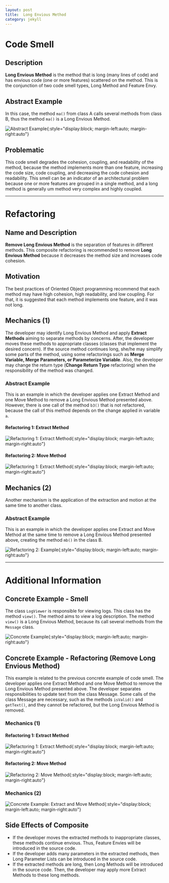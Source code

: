 ```yaml
---
layout: post
title:  Long Envious Method
category: jekyll
---
```


# Code Smell

## Description

**Long Envious Method** is the method that is long (many lines of code) and has envious code (one or more features) scattered on the method. This is the conjunction of two code smell types, Long Method and Feature Envy.

## Abstract Example

In this case, the method `ma()` from class A calls several methods from class B, thus the method `ma()` is a Long Envious Method.

![Abstract Example]({{site.baseurl}}/assets/catalog/long-feature-envy/smell1-abstract.png){:style="display:block; margin-left:auto; margin-right:auto"}

## Problematic

This code smell degrades the cohesion, coupling, and readability of the method, because the method implements more than one feature, increasing the code size, code coupling, and decreasing the code cohesion and readability. This smell can be an indicator of an architectural problem because one or more features are grouped in a single method, and a long method is generally um method very complex and highly coupled.

---

# Refactoring

## Name and Description

**Remove Long Envious Method** is the separation of features in different methods. This composite refactoring is recommended to remove **Long Envious Method** because it decreases the method size and increases code cohesion. 

## Motivation

The best practices of Oriented Object programming recommend that each method may have high cohesion, high readability, and low coupling. For that, it is suggested that each method implements one feature, and it was not long.   

## Mechanics (1)

The developer may identify Long Envious Method and apply **Extract Methods** aiming to separate methods by concerns. After, the developer moves these methods to appropriate classes (classes that implement the desired concern). If the source method continues long, she/he may simplify some parts of the method, using some refactorings such as **Merge Variable, Merge Parameters, or Parameterize Variable**. Also, the developer may change the return type (**Change Return Type** refactoring) when the responsibility of the method was changed. 

### Abstract Example

This is an example in which the developer applies one Extract Method and one Move Method to remove a Long Envious Method presented above. However, there is one call of the method `b3()` that is not refactored, because the call of this method depends on the change applied in variable `a`.

#### Refactoring 1: Extract Method

![Refactoring 1: Extract Method]({{site.baseurl}}/assets/catalog/long-feature-envy/smell1-abstract-mechanism1-refactoring1.png){:style="display:block; margin-left:auto; margin-right:auto"}

#### Refactoring 2: Move Method

![Refactoring 1: Extract Method]({{site.baseurl}}/assets/catalog/long-feature-envy/smell1-abstract-mechanism1-refactoring2.png){:style="display:block; margin-left:auto; margin-right:auto"}

## Mechanics (2)

Another mechanism is the application of the extraction and motion at the same time to another class.

### Abstract Example

This is an example in which the developer applies one Extract and Move Method at the same time to remove a Long Envious Method presented above, creating the method `mb()` in the class B.  

![Refactoring 2: Example]({{site.baseurl}}/assets/catalog/long-feature-envy/smell1-abstract-mechanism2.png){:style="display:block; margin-left:auto; margin-right:auto"}

---

# Additional Information

## Concrete Example - Smell

The class `LogViewer` is responsible for viewing logs. This class has the method `view()`. The method aims to view a log description. The method `view()` is a Long Envious Method, because its call several methods from the `Message` class.

![Concrete Example]({{site.baseurl}}/assets/catalog/long-feature-envy/smell1-concrete.png){:style="display:block; margin-left:auto; margin-right:auto"}

## Concrete Example - Refactoring (Remove Long Envious Method)

This example is related to the previous concrete example of code smell. The developer applies one Extract Method and one Move Method to remove the Long Envious Method presented above. The developer separates responsibilities to update text from the class Message. Some calls of the class Message are necessary, such as the methods `isValid()` and `getText()`, and they cannot be refactored, but the Long Envious Method is removed. 

### Mechanics (1)

#### Refactoring 1: Extract Method

![Refactoring 1: Extract Method]({{site.baseurl}}/assets/catalog/long-feature-envy/smell1-concrete-mechanism1-refactoring1.png){:style="display:block; margin-left:auto; margin-right:auto"}

#### Refactoring 2: Move Method

![Refactoring 2: Move Method]({{site.baseurl}}/assets/catalog/long-feature-envy/smell1-concrete-mechanism1-refactoring2.png){:style="display:block; margin-left:auto; margin-right:auto"}

### Mechanics (2)

![Concrete Example: Extract and Move Method]({{site.baseurl}}/assets/catalog/long-feature-envy/smell1-concrete-mechanism2.png){:style="display:block; margin-left:auto; margin-right:auto"}

## Side Effects of Composite

* If the developer moves the extracted methods to inappropriate classes, these methods continue envious. Thus, Feature Envies will be introduced in the source code. 
* If the developer adds many parameters in the extracted methods, then Long Parameter Lists can be introduced in the source code. 
* If the extracted methods are long, then Long Methods will be introduced in the source code. Then, the developer may apply more Extract Methods to these long methods.